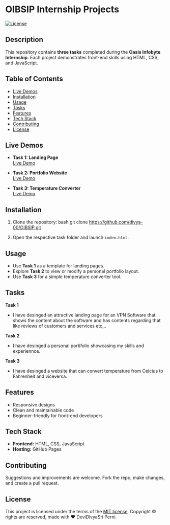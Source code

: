 # OIBSIP Internship Projects

[![License](https://img.shields.io/badge/license-MIT-blue.svg)](https://opensource.org/licenses/MIT)

## Description

This repository contains **three tasks** completed during the **Oasis Infobyte Internship**. Each project demonstrates front-end skills using HTML, CSS, and JavaScript.

## Table of Contents

- [Live Demos](#live-demos)
- [Installation](#installation)
- [Usage](#usage)
- [Tasks](#tasks)
- [Features](#features)
- [Tech Stack](#tech-stack)
- [Contributing](#contributing)
- [License](#license)

## Live Demos

- **Task 1: Landing Page**  
  [Live Demo](https://divya-00.github.io/OIBSIP/Task-1/)

- **Task 2: Portfolio Website**  
  [Live Demo](https://divya-00.github.io/OIBSIP/Task-2/)

- **Task 3: Temperature Converter**  
  [Live Demo](https://divya-00.github.io/OIBSIP/Task-3/)

## Installation

1. Clone the repository:
   bash
   git clone https://github.com/divya-00/OIBSIP.git
`

2. Open the respective task folder and launch `index.html`.

## Usage

* Use **Task 1** as a template for landing pages.
* Explore **Task 2** to view or modify a personal portfolio layout.
* Use **Task 3** for a simple temperature converter tool.

## Tasks

**Task 1**
* I have desinged an attractive landing page for an VPN Software that shows the content about the software and has contents regarding that like reviews of customers and services etc,..
  
**Task 2**
* I have desinged a personal portifolio showcasing my skills and experiennce.

**Task 3**
* I have desinged a website that can convert temperature from Celcius to Fahrenheit and viceversa.

## Features

* Responsive designs
* Clean and maintainable code
* Beginner-friendly for front-end developers

## Tech Stack

* **Frontend:** HTML, CSS, JavaScript
* **Hosting:** GitHub Pages

## Contributing

Suggestions and improvements are welcome. Fork the repo, make changes, and create a pull request.

## License


This project is licensed under the terms of the [MIT license](LICENSE).
Copyright © rights are reserved, made with :heart: DeviDivyaSri Perni.
